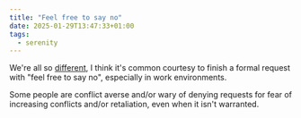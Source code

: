 ```yaml
---
title: "Feel free to say no"
date: 2025-01-29T13:47:33+01:00
tags:
  - serenity
---
```


We're all so [different](https://jeanhsu.substack.com/p/ask-vs-guess-culture), I
think it's common courtesy to finish a formal request with "feel free to say
no", especially in work environments.

Some people are conflict averse and/or wary of denying requests for fear of
increasing conflicts and/or retaliation, even when it isn't warranted.
